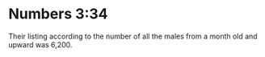 # Numbers 3:34

Their listing according to the number of all the males from a month old and upward was 6,200.
